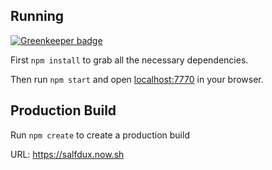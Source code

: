 ## Running

[![Greenkeeper badge](https://badges.greenkeeper.io/cerico/salfdux.svg)](https://greenkeeper.io/)

First `npm install` to grab all the necessary dependencies. 

Then run `npm start` and open <localhost:7770> in your browser.

## Production Build

Run `npm create` to create a production build

URL:  https://salfdux.now.sh
